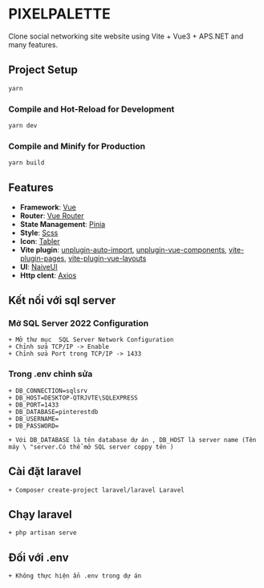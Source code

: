 # PIXELPALETTE

Clone social networking site website using Vite + Vue3 + APS.NET and many features.

## Project Setup

```sh
yarn
```

### Compile and Hot-Reload for Development

```sh
yarn dev
```

### Compile and Minify for Production

```sh
yarn build
```

## Features

- **Framework**: [Vue](https://vuejs.org/)
- **Router**: [Vue Router](https://router.vuejs.org/)
- **State Management**: [Pinia](https://pinia.vuejs.org/)
- **Style**: [Scss](https://sass-lang.com/)
- **Icon**: [Tabler](https://tabler-icons.io/)
- **Vite plugin**: [unplugin-auto-import](https://github.com/antfu/unplugin-auto-import), [unplugin-vue-components](https://github.com/antfu/unplugin-vue-components), [vite-plugin-pages](https://github.com/hannoeru/vite-plugin-pages), [vite-plugin-vue-layouts](https://github.com/JohnCampionJr/vite-plugin-vue-layouts)
- **UI**: [NaiveUI](https://www.naiveui.com/)
- **Http clent**: [Axios](https://axios-http.com/)

## Kết nối với sql server
### Mở SQL Server 2022 Configuration
    + Mở thư mục  SQL Server Network Configuration
    + Chỉnh sửa TCP/IP -> Enable
    + Chỉnh sửa Port trong TCP/IP -> 1433
### Trong .env chỉnh sửa
    + DB_CONNECTION=sqlsrv
    + DB_HOST=DESKTOP-QTRJVTE\SQLEXPRESS
    + DB_PORT=1433
    + DB_DATABASE=pinterestdb
    + DB_USERNAME=
    + DB_PASSWORD=
    
    + Với DB_DATABASE là tên database dự án , DB_HOST là server name (Tên máy \ "server.Có thể mở SQL server coppy tên )
## Cài đặt laravel
    + Composer create-project laravel/laravel Laravel
## Chạy laravel
    + php artisan serve
## Đối với .env
    + Không thực hiện ẩn .env trong dự án
